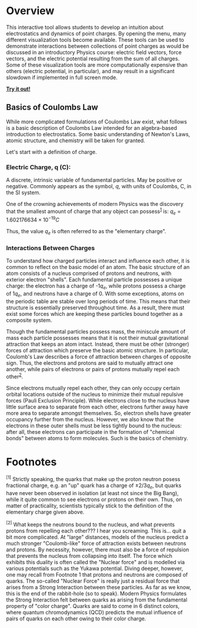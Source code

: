 # Overview
This interactive tool allows students to develop an intuition about electrostatics and dynamics of point charges. By opening the menu, many different visualization tools become available. These tools can be used to demonstrate interactions between collections of point charges as would be discussed in an introductory Physics course: electric field vectors, force vectors, and the electric potential resulting from the sum of all charges. Some of these visualization tools are more computationally expensive than others (electric potential, in particular), and may result in a significant slowdown if implemented in full screen mode.

[**Try it out!**](https://hartery5.github.io/CoulombsLaw)

## Basics of Coulombs Law
While more complicated formulations of Coulombs Law exist, what follows is a basic description of Coulombs Law intended for an algebra-based introduction to electrostatics. Some basic understanding of Newton's Laws, atomic structure, and chemistry will be taken for granted.

Let's start with a definition of charge.

### Electric Charge, q (C): 
A discrete, intrinsic variable of fundamental particles. May be positive or negative. Commonly appears as the symbol, $q$, with units of Coulombs, C, in the SI system.

One of the crowning achievements of modern Physics was the discovery that the smallest amount of charge that any object can possess<sup>[1](#myfootnote1)</sup> is:
$q_e =  1.602176634×10^{-19} C$

Thus, the value $q_e$ is often referred to as the "elementary charge". 

### Interactions Between Charges
To understand how charged particles interact and influence each other, it is common to reflect on the basic model of an atom. The basic structure of an atom consists of a nucleus comprised of protons and neutrons, with exterior electron "shells". Each fundamental particle possesses a unique charge: the electron has a charge of -1$q_e$, while protons possess a charge of 1$q_e$, and neutrons have a charge of 0. With some exceptions, atoms on the periodic table are stable over long periods of time. This means that their structure is essentially preserved throughout time. As a result, there must exist some forces which are keeping these particles bound together as a composite system.

Though the fundamental particles possess mass, the miniscule amount of mass each particle possesses means that it is not their mutual gravitational attraction that keeps an atom intact. Instead, there must be other (stronger) forces of attraction which preserve the basic atomic structure. In particular, Coulomb's Law describes a force of attraction between charges of opposite sign. Thus, the electrons and protons are said to mutually attract one another, while pairs of electrons or pairs of protons mutually repel each other<sup>[2](#myfootnote2)</sup>.

Since electrons mutually repel each other, they can only occupy certain orbital locations outside of the nucleus to minimize their mutual repulsive forces (Pauli Exclusion Principle). While electrons close to the nucleus have little surface area to separate from each other, electrons further away have more area to separate amongst themselves. So, electron shells have greater occupancy further from the nucleus. However, we also know that the electrons in these outer shells must be less tightly bound to the nucleus: after all, these electrons can participate in the formation of "chemical bonds" between atoms to form molecules. Such is the basics of chemistry.

# Footnotes
<a name="myfootnote1"><sup>[1]</sup></a> Strictly speaking, the quarks that make up the proton neutron posess fractional charge, e.g. an "up" quark has a charge of $\pm2/3q_e$, but quarks have never been observed in isolation (at least not since the Big Bang), while it quite common to see electrons or protons on their own. Thus, on matter of practicality, scientists typically stick to the definition of the elementary charge given above.

<a name="myfootnote2"><sup>[2]</sup></a> What keeps the neutrons bound to the nucleus, and what prevents protons from repelling each other??? I hear you screaming. This is... quit a bit more complicated. At "large" distances, models of the nucleus predict a much stronger "Coulomb-like" force of attraction exists between neutrons and protons. By necessity, however, there must also be a force of repulsion that prevents the nucleus from collapsing into itself. The force which exhibits this duality is often called the "Nuclear force" and is modelled via various potentials such as the Yukawa potential. Diving deeper, however, one may recall from Footnote 1 that protons and neutrons are composed of quarks. The so-called "Nuclear Force" is really just a residual force that arises from a Strong Interaction between these particles. As far as we know, this is the end of the rabbit-hole (so to speak). Modern Physics formulates the Strong Interaction felt between quarks as arising from the fundamental property of "color charge". Quarks are said to come in 6 distinct colors, where quantum chromodynamics (QCD) predicts the mutual influence of pairs of quarks on each other owing to their color charge.
